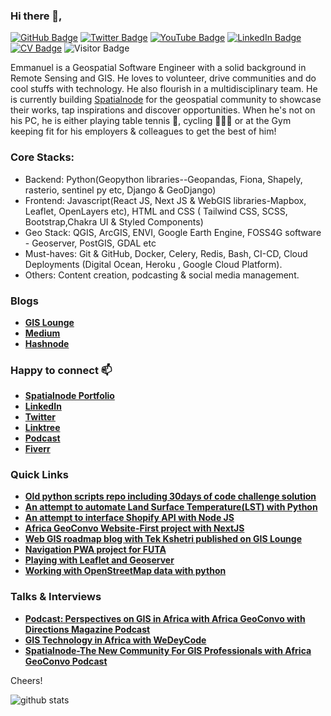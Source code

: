### Hi there 👋,

<!--
**jeafreezy/jeafreezy** is a ✨ _special_ ✨ repository because its `README.md` (this file) appears on your GitHub profile.

Here are some ideas to get you started:

- 🔭 I’m currently working on ...
- 🌱 I’m currently learning ...
- 👯 I’m looking to collaborate on ...
- 🤔 I’m looking for help with ...
- 💬 Ask me about ...
- 📫 How to reach me: ...
- 😄 Pronouns: ...
- ⚡ Fun fact: ...
-->

[![GitHub Badge](https://img.shields.io/github/followers/jeafreezy?style=social)](https://github.com/jeafreezy?tab=followers)
[![Twitter Badge](https://img.shields.io/twitter/follow/jeafreezy?style=social)](https://twitter.com/jeafreezy)
[![YouTube Badge](https://img.shields.io/badge/My-YouTube-red)](https://youtube.com/channel/UCdYaK054HlTq49qOJDTh2oA)
[![LinkedIn Badge](https://img.shields.io/badge/My-LinkedIn-blue)](https://www.linkedin.com/in/emmanueljolaiya/)
[![CV Badge](https://img.shields.io/badge/My-CV-critical)](https://drive.google.com/file/d/1TheMM5Ny5AoBOIaUuzc9PnSd-gZ9Hqgd/view?usp=sharing)
![Visitor Badge](https://visitor-badge.laobi.icu/badge?page_id=jeafreezy.jeafreezy)

Emmanuel is a Geospatial Software Engineer with a solid background in Remote Sensing and GIS. He loves to volunteer, drive communities and do cool stuffs with technology. He also flourish in a multidisciplinary team. He is currently building [Spatialnode](https://spatialnode.net) for the geospatial community to showcase their works, tap inspirations and discover opportunities. When he's not on his PC, he is either playing table tennis 🏓, cycling 🚴🏾‍♂️ or at the Gym keeping fit for his employers & colleagues to get the best of him!

### Core Stacks:
- Backend: Python(Geopython libraries--Geopandas, Fiona, Shapely, rasterio, sentinel py etc, Django & GeoDjango)
- Frontend: Javascript(React JS, Next JS & WebGIS libraries-Mapbox, Leaflet, OpenLayers etc), HTML and CSS ( Tailwind CSS, SCSS, Bootstrap,Chakra UI & Styled Components)
- Geo Stack: QGIS, ArcGIS, ENVI, Google Earth Engine, FOSS4G software - Geoserver, PostGIS, GDAL etc
- Must-haves: Git & GitHub, Docker, Celery, Redis, Bash, CI-CD, Cloud Deployments (Digital Ocean, Heroku , Google Cloud Platform).
- Others: Content creation, podcasting & social media management.


### Blogs

- [**GIS Lounge**](https://www.gislounge.com/author/emmanuel-jolaiya/)
- [**Medium**](https://medium.com/@jolaiyaemmanuel)
- [**Hashnode**](https://jeafreezy.hashnode.dev/)

### Happy to connect 📫
- [**Spatialnode Portfolio**](https://spatialnode.net/emmanuel)
- [**LinkedIn**](https://www.linkedin.com/in/emmanueljolaiya/)
- [**Twitter**](https://twitter.com/jeafreezy)
- [**Linktree**](https://linktr.ee/JolaiyaEmmanuel)
- [**Podcast**](https://africageoconvo.com)
- [**Fiverr**](https://www.fiverr.com/jolaiyaemmanuel/help-you-with-your-gis-analysis)



### Quick Links
- [**Old python scripts repo including 30days of code challenge solution**](https://github.com/jeafreezy/Old-projects)
- [**An attempt to automate Land Surface Temperature(LST) with Python**](https://github.com/jeafreezy/LST-with-Python)
- [**An attempt to interface Shopify API with Node JS**](https://github.com/jeafreezy/shoppynode)
- [**Africa GeoConvo Website-First project with NextJS**](https://github.com/jeafreezy/Africa-GeoConvo-Podcast-Web)
- [**Web GIS roadmap blog with Tek Kshetri published on GIS Lounge**](https://github.com/jeafreezy/webgis-roadmap)
- [**Navigation PWA project for FUTA**](https://github.com/jeafreezy/FUTA-Campus-Guide)
- [**Playing with Leaflet and Geoserver**](https://github.com/jeafreezy/leaflet_geoserver_test)
- [**Working with OpenStreetMap data with python**](https://github.com/jeafreezy/FunScripts)

### Talks & Interviews
- [**Podcast: Perspectives on GIS in Africa with Africa GeoConvo with Directions Magazine Podcast**](https://www.youtube.com/watch?v=5mZSPL8we2Q)
- [**GIS Technology in Africa with WeDeyCode**](https://www.youtube.com/watch?v=oip7_dC2uyY&t=25s)
- [**Spatialnode-The New Community For GIS Professionals with Africa GeoConvo Podcast**](https://africageoconvo.com/shows/10)

Cheers!

![github stats](https://github-readme-stats.vercel.app/api?username=jeafreezy&show_icons=true)
